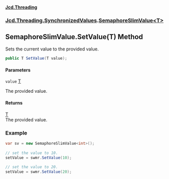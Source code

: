 #### [Jcd.Threading](index.md 'index')
### [Jcd.Threading.SynchronizedValues](Jcd.Threading.SynchronizedValues.md 'Jcd.Threading.SynchronizedValues').[SemaphoreSlimValue&lt;T&gt;](Jcd.Threading.SynchronizedValues.SemaphoreSlimValue_T_.md 'Jcd.Threading.SynchronizedValues.SemaphoreSlimValue<T>')

## SemaphoreSlimValue<T>.SetValue(T) Method

Sets the current value to the provided value.

```csharp
public T SetValue(T value);
```
#### Parameters

<a name='Jcd.Threading.SynchronizedValues.SemaphoreSlimValue_T_.SetValue(T).value'></a>

`value` [T](Jcd.Threading.SynchronizedValues.SemaphoreSlimValue_T_.md#Jcd.Threading.SynchronizedValues.SemaphoreSlimValue_T_.T 'Jcd.Threading.SynchronizedValues.SemaphoreSlimValue<T>.T')

The provided value.

#### Returns
[T](Jcd.Threading.SynchronizedValues.SemaphoreSlimValue_T_.md#Jcd.Threading.SynchronizedValues.SemaphoreSlimValue_T_.T 'Jcd.Threading.SynchronizedValues.SemaphoreSlimValue<T>.T')  
The provided value.

### Example
  
```csharp  
var sv = new SemaphoreSlimValue<int>();  
  
// set the value to 10.  
setValue = swmr.SetValue(10);  
  
// set the value to 20.  
setValue = swmr.SetValue(20);  
```